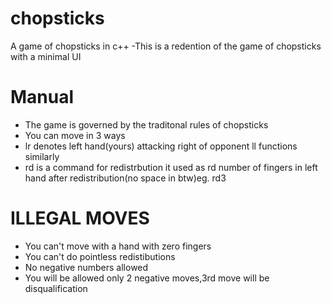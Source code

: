 # chopsticks
A game of chopsticks in c++
-This is a redention of the game of chopsticks with a minimal UI
# Manual
- The game is governed by the traditonal rules of chopsticks
- You can move in 3 ways
- lr denotes left hand(yours) attacking right of opponent ll functions similarly
- rd is a command for redistrbution it used as rd number of fingers in left hand after redistribution(no space in btw)eg. rd3
# ILLEGAL MOVES
- You can't move with a hand with zero fingers
- You can't do pointless redistibutions
- No negative numbers allowed
- You will be allowed only 2 negative moves,3rd move will be disqualification 
  
